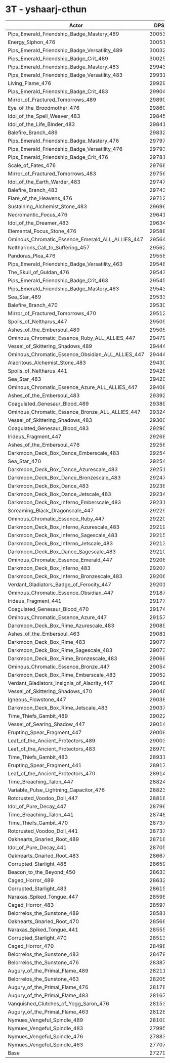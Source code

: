 # 3T - yshaarj-cthun
| Actor | DPS | Increase |
|---|:---:|:---:|
|Pips_Emerald_Friendship_Badge_Mastery_489|300530|10.17%|
|Energy_Siphon_476|300510|10.16%|
|Pips_Emerald_Friendship_Badge_Versatility_489|300321|10.09%|
|Pips_Emerald_Friendship_Badge_Crit_489|300252|10.07%|
|Pips_Emerald_Friendship_Badge_Mastery_483|299437|9.77%|
|Pips_Emerald_Friendship_Badge_Versatility_483|299319|9.72%|
|Living_Flame_476|299299|9.72%|
|Pips_Emerald_Friendship_Badge_Crit_483|299048|9.63%|
|Mirror_of_Fractured_Tomorrows_489|298906|9.57%|
|Eye_of_the_Broodmother_476|298605|9.46%|
|Idol_of_the_Spell_Weaver_483|298457|9.41%|
|Idol_of_the_Life_Binder_483|298410|9.39%|
|Balefire_Branch_489|298324|9.36%|
|Pips_Emerald_Friendship_Badge_Mastery_476|297979|9.23%|
|Pips_Emerald_Friendship_Badge_Versatility_476|297931|9.22%|
|Pips_Emerald_Friendship_Badge_Crit_476|297814|9.17%|
|Scale_of_Fates_476|297689|9.13%|
|Mirror_of_Fractured_Tomorrows_483|297560|9.08%|
|Idol_of_the_Earth_Warder_483|297476|9.05%|
|Balefire_Branch_483|297438|9.04%|
|Flare_of_the_Heavens_476|297123|8.92%|
|Sustaining_Alchemist_Stone_483|296967|8.86%|
|Necromantic_Focus_476|296410|8.66%|
|Idol_of_the_Dreamer_483|296341|8.63%|
|Elemental_Focus_Stone_476|295881|8.46%|
|Ominous_Chromatic_Essence_Emerald_ALL_ALLIES_447|295642|8.38%|
|Neltharions_Call_to_Suffering_457|295629|8.37%|
|Pandoras_Plea_476|295582|8.36%|
|Pips_Emerald_Friendship_Badge_Versatility_463|295481|8.32%|
|The_Skull_of_Guldan_476|295472|8.31%|
|Pips_Emerald_Friendship_Badge_Crit_463|295459|8.31%|
|Pips_Emerald_Friendship_Badge_Mastery_463|295438|8.30%|
|Sea_Star_489|295332|8.26%|
|Balefire_Branch_470|295301|8.25%|
|Mirror_of_Fractured_Tomorrows_470|295126|8.19%|
|Spoils_of_Neltharus_447|295099|8.18%|
|Ashes_of_the_Embersoul_489|295059|8.16%|
|Ominous_Chromatic_Essence_Ruby_ALL_ALLIES_447|294794|8.07%|
|Vessel_of_Skittering_Shadows_489|294449|7.94%|
|Ominous_Chromatic_Essence_Obsidian_ALL_ALLIES_447|294448|7.94%|
|Alacritous_Alchemist_Stone_483|294301|7.89%|
|Spoils_of_Neltharus_441|294281|7.88%|
|Sea_Star_483|294201|7.85%|
|Ominous_Chromatic_Essence_Azure_ALL_ALLIES_447|294081|7.80%|
|Ashes_of_the_Embersoul_483|293923|7.75%|
|Coagulated_Genesaur_Blood_489|293892|7.74%|
|Ominous_Chromatic_Essence_Bronze_ALL_ALLIES_447|293240|7.50%|
|Vessel_of_Skittering_Shadows_483|293009|7.41%|
|Coagulated_Genesaur_Blood_483|292904|7.37%|
|Irideus_Fragment_447|292685|7.29%|
|Ashes_of_the_Embersoul_476|292560|7.25%|
|Darkmoon_Deck_Box_Dance_Emberscale_483|292549|7.24%|
|Sea_Star_470|292548|7.24%|
|Darkmoon_Deck_Box_Dance_Azurescale_483|292511|7.23%|
|Darkmoon_Deck_Box_Dance_Bronzescale_483|292474|7.22%|
|Darkmoon_Deck_Box_Dance_483|292367|7.18%|
|Darkmoon_Deck_Box_Dance_Jetscale_483|292342|7.17%|
|Darkmoon_Deck_Box_Inferno_Emberscale_483|292311|7.16%|
|Screaming_Black_Dragonscale_447|292292|7.15%|
|Ominous_Chromatic_Essence_Ruby_447|292202|7.12%|
|Darkmoon_Deck_Box_Inferno_Azurescale_483|292195|7.11%|
|Darkmoon_Deck_Box_Inferno_Sagescale_483|292152|7.10%|
|Darkmoon_Deck_Box_Inferno_Jetscale_483|292138|7.09%|
|Darkmoon_Deck_Box_Dance_Sagescale_483|292109|7.08%|
|Ominous_Chromatic_Essence_Emerald_447|292080|7.07%|
|Darkmoon_Deck_Box_Inferno_483|292073|7.07%|
|Darkmoon_Deck_Box_Inferno_Bronzescale_483|292066|7.07%|
|Verdant_Gladiators_Badge_of_Ferocity_447|292019|7.05%|
|Ominous_Chromatic_Essence_Obsidian_447|291874|7.00%|
|Irideus_Fragment_441|291774|6.96%|
|Coagulated_Genesaur_Blood_470|291744|6.95%|
|Ominous_Chromatic_Essence_Azure_447|291577|6.89%|
|Darkmoon_Deck_Box_Rime_Azurescale_483|290899|6.64%|
|Ashes_of_the_Embersoul_463|290816|6.61%|
|Darkmoon_Deck_Box_Rime_483|290778|6.59%|
|Darkmoon_Deck_Box_Rime_Sagescale_483|290738|6.58%|
|Darkmoon_Deck_Box_Rime_Bronzescale_483|290699|6.56%|
|Ominous_Chromatic_Essence_Bronze_447|290543|6.51%|
|Darkmoon_Deck_Box_Rime_Emberscale_483|290529|6.50%|
|Verdant_Gladiators_Insignia_of_Alacrity_447|290483|6.49%|
|Vessel_of_Skittering_Shadows_470|290465|6.48%|
|Igneous_Flowstone_447|290380|6.45%|
|Darkmoon_Deck_Box_Rime_Jetscale_483|290377|6.45%|
|Time_Thiefs_Gambit_489|290226|6.39%|
|Vessel_of_Searing_Shadow_447|290143|6.36%|
|Erupting_Spear_Fragment_447|290099|6.35%|
|Leaf_of_the_Ancient_Protectors_489|290035|6.32%|
|Leaf_of_the_Ancient_Protectors_483|289701|6.20%|
|Time_Thiefs_Gambit_483|289316|6.06%|
|Erupting_Spear_Fragment_441|289172|6.01%|
|Leaf_of_the_Ancient_Protectors_470|289142|5.99%|
|Time_Breaching_Talon_447|288246|5.67%|
|Variable_Pulse_Lightning_Capacitor_476|288239|5.66%|
|Rotcrusted_Voodoo_Doll_447|288181|5.64%|
|Idol_of_Pure_Decay_447|287967|5.56%|
|Time_Breaching_Talon_441|287482|5.39%|
|Time_Thiefs_Gambit_470|287374|5.35%|
|Rotcrusted_Voodoo_Doll_441|287371|5.35%|
|Oakhearts_Gnarled_Root_489|287188|5.28%|
|Idol_of_Pure_Decay_441|287058|5.23%|
|Oakhearts_Gnarled_Root_483|286679|5.09%|
|Corrupted_Starlight_488|286596|5.06%|
|Beacon_to_the_Beyond_450|286339|4.97%|
|Caged_Horror_489|286327|4.96%|
|Corrupted_Starlight_483|286155|4.90%|
|Naraxas_Spiked_Tongue_447|285984|4.84%|
|Caged_Horror_483|285979|4.83%|
|Belorrelos_the_Sunstone_489|285814|4.77%|
|Oakhearts_Gnarled_Root_470|285685|4.73%|
|Naraxas_Spiked_Tongue_441|285555|4.68%|
|Corrupted_Starlight_470|285132|4.52%|
|Caged_Horror_470|284985|4.47%|
|Belorrelos_the_Sunstone_483|284795|4.40%|
|Belorrelos_the_Sunstone_476|283870|4.06%|
|Augury_of_the_Primal_Flame_489|282119|3.42%|
|Belorrelos_the_Sunstone_463|282057|3.40%|
|Augury_of_the_Primal_Flame_476|281786|3.30%|
|Augury_of_the_Primal_Flame_483|281672|3.26%|
|Vanquished_Clutches_of_Yogg_Saron_476|281537|3.21%|
|Augury_of_the_Primal_Flame_463|281282|3.11%|
|Nymues_Vengeful_Spindle_489|281008|3.01%|
|Nymues_Vengeful_Spindle_483|279958|2.63%|
|Nymues_Vengeful_Spindle_476|278830|2.21%|
|Nymues_Vengeful_Spindle_463|277074|1.57%|
|Base|272790|0.00%|
